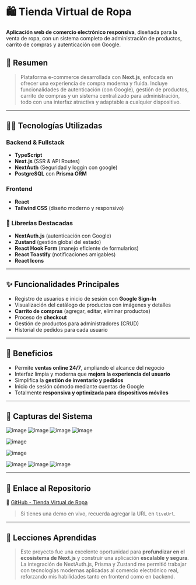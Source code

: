 # 🛍️ Tienda Virtual de Ropa

**Aplicación web de comercio electrónico responsiva**, diseñada para la venta de ropa, con un sistema completo de administración de productos, carrito de compras y autenticación con Google.

## 📌 Resumen

> Plataforma e-commerce desarrollada con **Next.js**, enfocada en ofrecer una experiencia de compra moderna y fluida. Incluye funcionalidades de autenticación (con Google), gestión de productos, carrito de compras y un sistema centralizado para administración, todo con una interfaz atractiva y adaptable a cualquier dispositivo.

---

## 🧑‍💻 Tecnologías Utilizadas

### Backend & Fullstack
- **TypeScript**
- **Next.js** (SSR & API Routes)
- **NextAuth** (Seguridad y loggin con google)
- **PostgreSQL** con **Prisma ORM**


### Frontend
- **React**
- **Tailwind CSS** (diseño moderno y responsivo)

### 🧰 Librerías Destacadas
- **NextAuth.js** (autenticación con Google)
- **Zustand** (gestión global del estado)
- **React Hook Form** (manejo eficiente de formularios)
- **React Toastify** (notificaciones amigables)
- **React Icons**

---

## ✨ Funcionalidades Principales

- Registro de usuarios e inicio de sesión con **Google Sign-In**
- Visualización del catálogo de productos con imágenes y detalles
- **Carrito de compras** (agregar, editar, eliminar productos)
- Proceso de **checkout**
- Gestión de productos para administradores (CRUD)
- Historial de pedidos para cada usuario

---

## 🎯 Beneficios

- Permite **ventas online 24/7**, ampliando el alcance del negocio
- Interfaz limpia y moderna que **mejora la experiencia del usuario**
- Simplifica la **gestión de inventario y pedidos**
- Inicio de sesión cómodo mediante cuentas de Google
- Totalmente **responsiva y optimizada para dispositivos móviles**

---

## 📸 Capturas del Sistema

![image](https://github.com/user-attachments/assets/df4af4aa-0cf1-473c-a828-7fbfc0f480d1)
![image](https://github.com/user-attachments/assets/abfa48ed-6c03-4029-a11e-b62d529dfb74)
![image](https://github.com/user-attachments/assets/03181d82-082d-43db-8fa9-2738fc4c856a)
![image](https://github.com/user-attachments/assets/b4be556c-851b-4884-a08b-ea6519a34e68)

![image](https://github.com/user-attachments/assets/2494cfdf-3b73-4999-9af9-aeb75b91ec80)

![image](https://github.com/user-attachments/assets/cb56599e-5132-49ea-b78c-dba43dd31d22)

![image](https://github.com/user-attachments/assets/9b88194c-7288-4a5b-b9e7-d5a44b114ed7)
![image](https://github.com/user-attachments/assets/b046a753-1bd0-4147-882e-890f082f5398)
![image](https://github.com/user-attachments/assets/4d05126f-7cfb-4833-a815-5959a1c59077)

---

## 🚀 Enlace al Repositorio

🔗 [GitHub - Tienda Virtual de Ropa](https://github.com/tunombre/ecommerce-ropa)

> Si tienes una demo en vivo, recuerda agregar la URL en `liveUrl`.

---

## 🧠 Lecciones Aprendidas

> Este proyecto fue una excelente oportunidad para **profundizar en el ecosistema de Next.js** y construir una aplicación **escalable y segura**. La integración de NextAuth.js, Prisma y Zustand me permitió trabajar con tecnologías modernas aplicadas al comercio electrónico real, reforzando mis habilidades tanto en frontend como en backend.
